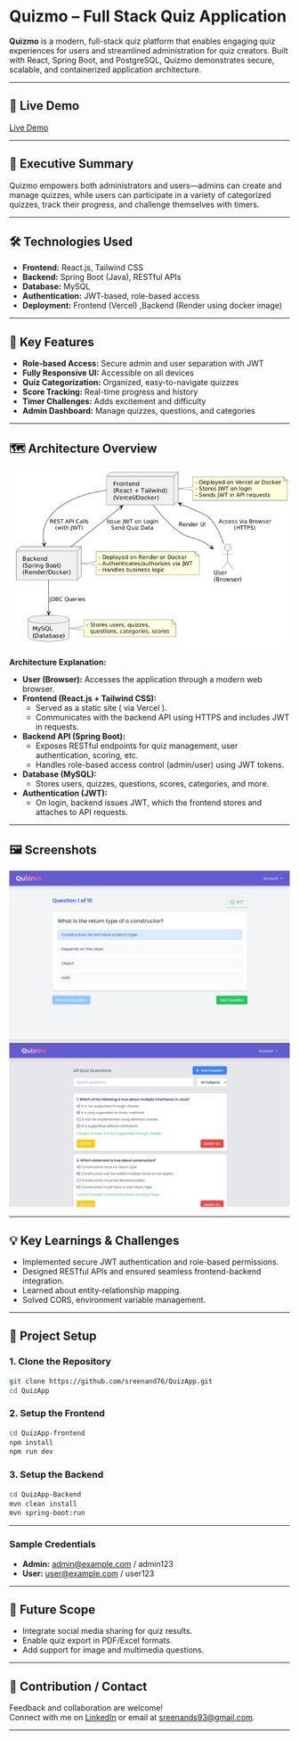 # Quizmo – Full Stack Quiz Application

**Quizmo** is a modern, full-stack quiz platform that enables engaging quiz experiences for users and streamlined administration for quiz creators. Built with React, Spring Boot, and PostgreSQL, Quizmo demonstrates secure, scalable, and containerized application architecture.

---

## 🚀 Live Demo

[Live Demo](https://quizmo75.vercel.app/)

---

## 🚀 Executive Summary

Quizmo empowers both administrators and users—admins can create and manage quizzes, while users can participate in a variety of categorized quizzes, track their progress, and challenge themselves with timers. 

---

## 🛠️ Technologies Used

- **Frontend:** React.js, Tailwind CSS
- **Backend:** Spring Boot (Java), RESTful APIs
- **Database:** MySQL
- **Authentication:** JWT-based, role-based access
- **Deployment:** Frontend (Vercel) ,Backend (Render using docker image)

---

## 🎯 Key Features

- **Role-based Access:** Secure admin and user separation with JWT
- **Fully Responsive UI:** Accessible on all devices
- **Quiz Categorization:** Organized, easy-to-navigate quizzes
- **Score Tracking:** Real-time progress and history
- **Timer Challenges:** Adds excitement and difficulty
- **Admin Dashboard:** Manage quizzes, questions, and categories

---

## 🗺️ Architecture Overview

![Quizmo Architecture](QuizApp-frontend/screenshots/quizmo-architecture.png)

**Architecture Explanation:**

- **User (Browser):** Accesses the application through a modern web browser.
- **Frontend (React.js + Tailwind CSS):**  
  - Served as a static site ( via Vercel ).  
  - Communicates with the backend API using HTTPS and includes JWT in requests.
- **Backend API (Spring Boot):**  
  - Exposes RESTful endpoints for quiz management, user authentication, scoring, etc.  
  - Handles role-based access control (admin/user) using JWT tokens.
- **Database (MySQL):**  
  - Stores users, quizzes, questions, scores, categories, and more.
- **Authentication (JWT):**  
  - On login, backend issues JWT, which the frontend stores and attaches to API requests.
---

## 🖼️ Screenshots

![Quiz Section](QuizApp-frontend/screenshots/quizmo-home.png)
![Admin Panel](QuizApp-frontend/screenshots/quizmo-admin.png)

---

## 💡 Key Learnings & Challenges

- Implemented secure JWT authentication and role-based permissions.
- Designed RESTful APIs and ensured seamless frontend-backend integration.
- Learned about entity-relationship mapping.
- Solved CORS, environment variable management.

---

## 📂 Project Setup

### 1. Clone the Repository
```bash
git clone https://github.com/sreenand76/QuizApp.git
cd QuizApp 
```
### 2. Setup the Frontend
```bash
cd QuizApp-frontend
npm install
npm run dev
```
### 3. Setup the Backend
```bash
cd QuizApp-Backend
mvn clean install
mvn spring-boot:run
```
---

### Sample Credentials

- **Admin:** admin@example.com / admin123
- **User:** user@example.com / user123

---

## 🔮 Future Scope

- Integrate social media sharing for quiz results.
- Enable quiz export in PDF/Excel formats.
- Add support for image and multimedia questions.

---

## 🤝 Contribution / Contact

Feedback and collaboration are welcome!  
Connect with me on [LinkedIn](https://www.linkedin.com/in/sreenand-s-9b2716292/) or email at sreenands93@gmail.com.

---





